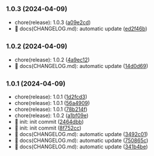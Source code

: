 ## <small>1.0.3 (2024-04-09)</small>

* chore(release): 1.0.3 ([a09e2cd](https://github.com/M0rtzz/test-git-commit/commit/a09e2cd))
* 📝 docs(CHANGELOG.md): automatic update ([ed2f46b](https://github.com/M0rtzz/test-git-commit/commit/ed2f46b))



## <small>1.0.2 (2024-04-09)</small>

* chore(release): 1.0.2 ([4a9ec12](https://github.com/M0rtzz/test-git-commit/commit/4a9ec12))
* 📝 docs(CHANGELOG.md): automatic update ([14d0d69](https://github.com/M0rtzz/test-git-commit/commit/14d0d69))



## <small>1.0.1 (2024-04-09)</small>

* chore(release): 1.0.1 ([1d2fcd3](https://github.com/M0rtzz/test-git-commit/commit/1d2fcd3))
* chore(release): 1.0.1 ([56a4909](https://github.com/M0rtzz/test-git-commit/commit/56a4909))
* chore(release): 1.0.1 ([78b214f](https://github.com/M0rtzz/test-git-commit/commit/78b214f))
* chore(release): 1.0.2 ([a1bf09e](https://github.com/M0rtzz/test-git-commit/commit/a1bf09e))
* 🎉 init: init commit ([2464dbb](https://github.com/M0rtzz/test-git-commit/commit/2464dbb))
* 🎉 init: init commit ([8f752cc](https://github.com/M0rtzz/test-git-commit/commit/8f752cc))
* 📝 docs(CHANGELOG.md): automatic update ([3492c01](https://github.com/M0rtzz/test-git-commit/commit/3492c01))
* 📝 docs(CHANGELOG.md): automatic update ([750865c](https://github.com/M0rtzz/test-git-commit/commit/750865c))
* 📝 docs(CHANGELOG.md): automatic update ([341b4be](https://github.com/M0rtzz/test-git-commit/commit/341b4be))



